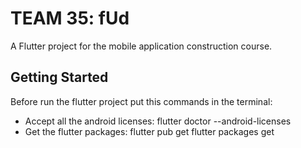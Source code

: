 # TEAM 35: fUd

A Flutter project for the mobile application construction course.

## Getting Started

Before run the flutter project put this commands in the terminal:
- Accept all the android licenses: flutter doctor --android-licenses
- Get the flutter packages: flutter pub get  flutter packages get

